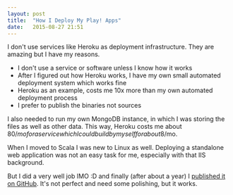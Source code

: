 ```yaml
---
layout: post
title:  "How I Deploy My Play! Apps"
date:   2015-08-27 21:51
---
```


I don't use services like Heroku as deployment infrastructure. They are amazing but I have my reasons.

<!--more-->

* I don't use a service or software unless I know how it works
* After I figured out how Heroku works, I have my own small automated deployment system which works fine
* Heroku as an example, costs me 10x more than my own automated deployment process
* I prefer to publish the binaries not sources

I also needed to run my own MongoDB instance, in which I was storing the files as well as other data. This way, Heroku costs me about 80$/mo for a service which I could build by myself for about 8$/mo.

When I moved to Scala I was new to Linux as well. Deploying a standalone web application was not an easy task for me, especially with that IIS background.

But I did a very well job IMO :D and finally (after about a year) I [published it on GitHub](https://github.com/AmirKarimi/play-publish). It's not perfect and need some polishing, but it works.